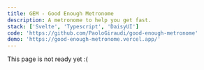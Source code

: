 ```yaml
---
title: GEM - Good Enough Metronome
description: A metronome to help you get fast.
stack: ['Svelte', 'Typescript', 'DaisyUI']
code: 'https://github.com/PaoloGiraudi/good-enough-metronome'
demo: 'https://good-enough-metronome.vercel.app/'
---
```


This page is not ready yet :(
